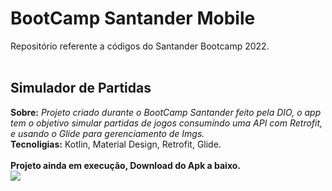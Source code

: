 <h1>BootCamp Santander Mobile</h1>
Repositório referente a códigos do Santander Bootcamp 2022.
<br>
<br>
<div>
<h2  href="https://github.com/richardsonrr/bootcamp-dio-santander-mobile/tree/master/ProjetoPlacar">Simulador de Partidas</h2>
  <b>Sobre:</b> <i>Projeto criado durante o BootCamp Santander feito pela DIO, o app tem o objetivo simular partidas de jogos consumindo uma API com Retrofit, e usando o Glide para gerenciamento de Imgs.</i> <br>
  <b>Tecnoligias:</b> Kotlin, Material Design, Retrofit, Glide.
  <br>
  <br>
<b>Projeto ainda em execução, Download do Apk  a baixo.</b>
<br>
  <a href="https://github.com/richardsonrr/bootcamp-dio-santander-mobile/raw/master/ProjetoPlacar/APK/app-debug.apk" target="_blank"><img src="https://user-images.githubusercontent.com/71666036/179619386-202e4079-d267-49f2-b8de-99e9188d92d6.png" target="_blank"></a> 




